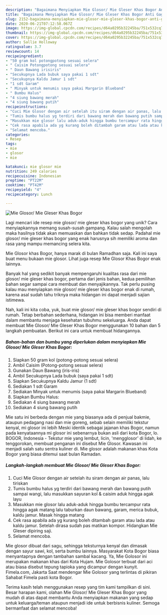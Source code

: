 ```yaml
---
description: "Bagaimana Menyiapkan Mie Glosor/ Mie Gleser Khas Bogor Anti Gagal"
title: "Bagaimana Menyiapkan Mie Glosor/ Mie Gleser Khas Bogor Anti Gagal"
slug: 2152-bagaimana-menyiapkan-mie-glosor-mie-gleser-khas-bogor-anti-gagal
date: 2020-06-21T07:12:58.067Z
image: https://img-global.cpcdn.com/recipes/d64a0295b32245ba/751x532cq70/mie-glosor-mie-gleser-khas-bogor-foto-resep-utama.jpg
thumbnail: https://img-global.cpcdn.com/recipes/d64a0295b32245ba/751x532cq70/mie-glosor-mie-gleser-khas-bogor-foto-resep-utama.jpg
cover: https://img-global.cpcdn.com/recipes/d64a0295b32245ba/751x532cq70/mie-glosor-mie-gleser-khas-bogor-foto-resep-utama.jpg
author: Sallie Holloway
ratingvalue: 3.7
reviewcount: 14
recipeingredient:
- "50 gram kol potongpotong sesuai selera"
- " Caisim Potongpotong sesuai selera"
- " Daun Bawang irisiris"
- "Secukupnya Lada bubuk saya pakai 1 sdt"
- "Secukupnya Kaldu Jamur 1 sdt"
- "1 sdt Garam"
- " Minyak untuk menumis saya pakai Margarin Blueband"
- " Bumbu Halus"
- "4 siung bawang merah"
- "4 siung bawang putih"
recipeinstructions:
- "Cuci Mie Glosor dengan air setelah itu siram dengan air panas, lalu tiriskan"
- "Tumis bumbu halus yg terdiri dari bawang merah dan bawang putih sampai wangi, lalu masukkan sayuran kol &amp; caisim aduk hingga agak layu"
- "Masukkan mie glosor lalu aduk-aduk hingga bumbu tercampur rata hingga agak matang lalu taburkan daun bawang, garam, merica bubuk, kaldu jamur. Masak hingga matang"
- "Cek rasa apabila ada yg kurang boleh ditambah garam atau lada atau kaldu jamur. Setelah dirasa sudah pas matikan kompor. Hidangkan Mie Gleser dipiring saji."
- "Selamat mencoba."
categories:
- Resep
tags:
- mie
- glosor
- mie

katakunci: mie glosor mie 
nutrition: 249 calories
recipecuisine: Indonesian
preptime: "PT22M"
cooktime: "PT42M"
recipeyield: "4"
recipecategory: Lunch

---
```



![Mie Glosor/ Mie Gleser Khas Bogor](https://img-global.cpcdn.com/recipes/d64a0295b32245ba/751x532cq70/mie-glosor-mie-gleser-khas-bogor-foto-resep-utama.jpg)

Lagi mencari ide resep mie glosor/ mie gleser khas bogor yang unik? Cara menyiapkannya memang susah-susah gampang. Kalau salah mengolah maka hasilnya tidak akan memuaskan dan bahkan tidak sedap. Padahal mie glosor/ mie gleser khas bogor yang enak harusnya sih memiliki aroma dan rasa yang mampu memancing selera kita.

Mie Glosor khas Bogor, hanya marak di bulan Ramadhan saja. Kali ini saya buat menu bukaan mie glosor. Lihat juga resep Mie Glosor Khas Bogor enak lainnya.

Banyak hal yang sedikit banyak mempengaruhi kualitas rasa dari mie glosor/ mie gleser khas bogor, pertama dari jenis bahan, kedua pemilihan bahan segar sampai cara membuat dan menyajikannya. Tak perlu pusing kalau mau menyiapkan mie glosor/ mie gleser khas bogor enak di rumah, karena asal sudah tahu triknya maka hidangan ini dapat menjadi sajian istimewa.


Nah, kali ini kita coba, yuk, buat mie glosor/ mie gleser khas bogor sendiri di rumah. Tetap berbahan sederhana, hidangan ini bisa memberi manfaat dalam membantu menjaga kesehatan tubuhmu sekeluarga. Anda dapat membuat Mie Glosor/ Mie Gleser Khas Bogor menggunakan 10 bahan dan 5 langkah pembuatan. Berikut ini cara untuk membuat hidangannya.

<!--inarticleads1-->

##### Bahan-bahan dan bumbu yang diperlukan dalam menyiapkan Mie Glosor/ Mie Gleser Khas Bogor:

1. Siapkan 50 gram kol (potong-potong sesuai selera)
1. Ambil  Caisim (Potong-potong sesuai selera)
1. Gunakan  Daun Bawang (iris-iris)
1. Ambil Secukupnya Lada bubuk (saya pakai 1 sdt)
1. Siapkan Secukupnya Kaldu Jamur (1 sdt)
1. Sediakan 1 sdt Garam
1. Sediakan  Minyak untuk menumis (saya pakai Margarin Blueband)
1. Siapkan  Bumbu Halus:
1. Sediakan 4 siung bawang merah
1. Sediakan 4 siung bawang putih


Mie satu ini berbeda dengan mie yang biasanya ada di penjual bakmie, ataupun pedagang nasi dan mie goreng, sebab selain memiliki tekstur kenyal, mi glosor ini lebih Meski identik sebagai jajanan khas Bogor, namun pada kenyataannya mi glosor ini sebenarnya bukan asli dari kota Bogor, lo. BOGOR, Indonesia - Tekstur mie yang lembut, licin, &#39;mengglosor&#39; di lidah, ke tenggorokan, membuat penganan ini disebut Mie Glosor. Kawasan ini menjadi salah satu sentra kuliner di. Mie glosor adalah makanan khas Kota Bogor yang biasa ditemui saat bulan Ramadan. 

<!--inarticleads2-->

##### Langkah-langkah membuat Mie Glosor/ Mie Gleser Khas Bogor:

1. Cuci Mie Glosor dengan air setelah itu siram dengan air panas, lalu tiriskan
1. Tumis bumbu halus yg terdiri dari bawang merah dan bawang putih sampai wangi, lalu masukkan sayuran kol &amp; caisim aduk hingga agak layu
1. Masukkan mie glosor lalu aduk-aduk hingga bumbu tercampur rata hingga agak matang lalu taburkan daun bawang, garam, merica bubuk, kaldu jamur. Masak hingga matang
1. Cek rasa apabila ada yg kurang boleh ditambah garam atau lada atau kaldu jamur. Setelah dirasa sudah pas matikan kompor. Hidangkan Mie Gleser dipiring saji.
1. Selamat mencoba.


Mie glosor dibuat dari sagu, sehingga teksturnya kenyal dan dimasak dengan sayur sawi, kol, serta bumbu lainnya. Masyarakat Kota Bogor biasa menyantapnya dengan tambahan sambal kacang. Ya, Mie Golosor ini merupakan makanan khas dari Kota Hujam. Mie Golosor terbuat dari aci atau biasa disebut tepung tapioka yang dicampur dengan kunyit. Fimela.com, Jakarta Saat mendengar Mie Golosor yang terlintas di pikiran Sahabat Fimela pasti kota Bogor. 

Terima kasih telah menggunakan resep yang tim kami tampilkan di sini. Besar harapan kami, olahan Mie Glosor/ Mie Gleser Khas Bogor yang mudah di atas dapat membantu Anda menyiapkan makanan yang sedap untuk keluarga/teman ataupun menjadi ide untuk berbisnis kuliner. Semoga bermanfaat dan selamat mencoba!
